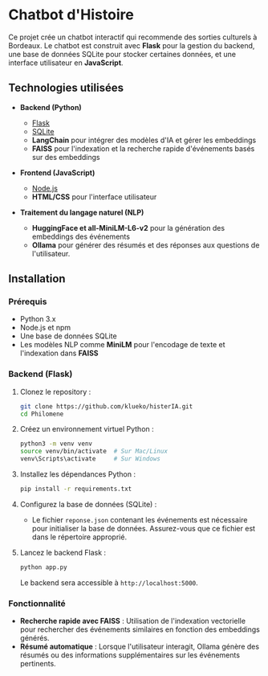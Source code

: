 # Chatbot d'Histoire

Ce projet crée un chatbot interactif qui recommende des sorties culturels à Bordeaux. Le chatbot est construit avec **Flask** pour la gestion du backend, une base de données SQLite pour stocker certaines données, et une interface utilisateur en **JavaScript**.

## Technologies utilisées

- **Backend (Python)**
  - [Flask](https://flask.palletsprojects.com/)
  - [SQLite](https://www.sqlite.org/)
  - **LangChain** pour intégrer des modèles d'IA et gérer les embeddings
  - **FAISS** pour l'indexation et la recherche rapide d'événements basés sur des embeddings

- **Frontend (JavaScript)**
  - [Node.js](https://nodejs.org/)
  - **HTML/CSS** pour l'interface utilisateur

- **Traitement du langage naturel (NLP)**
  - **HuggingFace et all-MiniLM-L6-v2** pour la génération des embeddings des événements
  - **Ollama** pour générer des résumés et des réponses aux questions de l'utilisateur.

## Installation

### Prérequis

- Python 3.x
- Node.js et npm
- Une base de données SQLite
- Les modèles NLP comme **MiniLM** pour l'encodage de texte et l'indexation dans **FAISS**

### Backend (Flask)

1. Clonez le repository :
    ```bash
    git clone https://github.com/klueko/histerIA.git
    cd Philomene
    ```

2. Créez un environnement virtuel Python :
    ```bash
    python3 -m venv venv
    source venv/bin/activate  # Sur Mac/Linux
    venv\Scripts\activate     # Sur Windows
    ```

3. Installez les dépendances Python :
    ```bash
    pip install -r requirements.txt
    ```

4. Configurez la base de données (SQLite) :
    - Le fichier `reponse.json` contenant les événements est nécessaire pour initialiser la base de données. Assurez-vous que ce fichier est dans le répertoire approprié.

5. Lancez le backend Flask :
    ```bash
    python app.py
    ```

    Le backend sera accessible à `http://localhost:5000`.

### Fonctionnalité

- **Recherche rapide avec FAISS** : Utilisation de l'indexation vectorielle pour rechercher des événements similaires en fonction des embeddings générés.
- **Résumé automatique** : Lorsque l'utilisateur interagit, Ollama génère des résumés ou des informations supplémentaires sur les événements pertinents.


